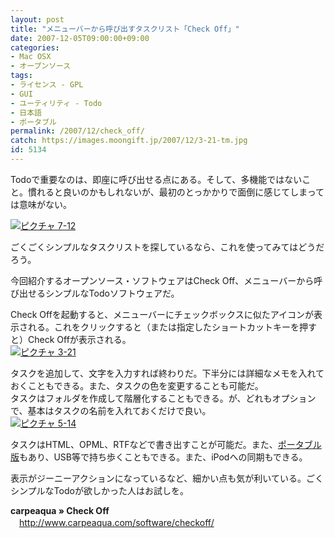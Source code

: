 ```yaml
---
layout: post
title: "メニューバーから呼び出すタスクリスト「Check Off」"
date: 2007-12-05T09:00:00+09:00
categories:
- Mac OSX
- オープンソース
tags: 
- ライセンス - GPL
- GUI
- ユーティリティ - Todo
- 日本語
- ポータブル
permalink: /2007/12/check_off/
catch: https://images.moongift.jp/2007/12/3-21-tm.jpg
id: 5134
---
```

Todoで重要なのは、即座に呼び出せる点にある。そして、多機能ではないこと。慣れると良いのかもしれないが、最初のとっかかりで面倒に感じてしまっては意味がない。   
  
[![ピクチャ 7-12](https://images.moongift.jp/2007/12/7-12-tm.jpg)](https://images.moongift.jp/2007/12/7-12.png)  
  
ごくごくシンプルなタスクリストを探しているなら、これを使ってみてはどうだろう。   
  
今回紹介するオープンソース・ソフトウェアはCheck Off、メニューバーから呼び出せるシンプルなTodoソフトウェアだ。   
<!--more-->  
Check Offを起動すると、メニューバーにチェックボックスに似たアイコンが表示される。これをクリックすると（または指定したショートカットキーを押すと）Check Offが表示される。   
[![ピクチャ 3-21](https://images.moongift.jp/2007/12/3-21-tm.jpg)](https://images.moongift.jp/2007/12/3-21.png)  
  
タスクを追加して、文字を入力すれば終わりだ。下半分には詳細なメモを入れておくこともできる。また、タスクの色を変更することも可能だ。   
タスクはフォルダを作成して階層化することもできる。が、どれもオプションで、基本はタスクの名前を入れておくだけで良い。   
[![ピクチャ 5-14](https://images.moongift.jp/2007/12/5-14-tm.jpg)](https://images.moongift.jp/2007/12/5-14.png)  
  
タスクはHTML、OPML、RTFなどで書き出すことが可能だ。また、[ポータブル版](http://www.freesmug.org/portableapps/checkoff/)もあり、USB等で持ち歩くこともできる。また、iPodへの同期もできる。   
  
表示がジーニーアクションになっているなど、細かい点も気が利いている。ごくシンプルなTodoが欲しかった人はお試しを。   
  
**carpeaqua » Check Off**   
　[http://www.carpeaqua.com/software/checkoff/   
](http://www.carpeaqua.com/software/checkoff/)

